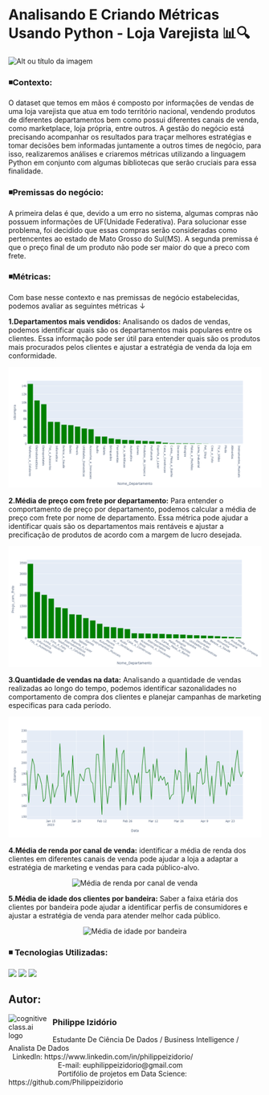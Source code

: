 # Analisando E Criando Métricas Usando Python - Loja Varejista 📊🔍
![Alt ou título da imagem](https://github.com/Philippeizidorio/AnaliseVarejo/assets/145637595/694d2fe6-fa44-466d-83c5-7e750994a170)

### ◾Contexto:

O dataset que temos em mãos é composto por informações de vendas de uma loja varejista que atua em todo território nacional, vendendo produtos de diferentes departamentos bem como possui diferentes canais de venda, como marketplace, loja própria, entre outros. A gestão do negócio está precisando acompanhar os resultados para traçar melhores estratégias e tomar decisões bem informadas juntamente a outros times de negócio, para isso, realizaremos análises e criaremos métricas utilizando a linguagem Python em conjunto com algumas bibliotecas que serão cruciais para essa finalidade. 

### ◾Premissas do negócio:

A primeira delas é que, devido a um erro no sistema, algumas compras não possuem informações de UF(Unidade Federativa). Para solucionar esse problema, foi decidido que essas compras serão consideradas como pertencentes ao estado de Mato Grosso do Sul(MS). A segunda premissa é que o preço final de um produto não pode ser maior do que a preco com frete.

### ◾Métricas:

Com base nesse contexto e nas premissas de negócio estabelecidas, podemos avaliar as seguintes métricas ↓

**1.Departamentos mais vendidos:** Analisando os dados de vendas, podemos identificar quais são os departamentos mais populares entre os clientes. Essa informação pode ser útil para entender quais são os produtos mais procurados pelos clientes e ajustar a estratégia de venda da loja em conformidade.

<p align="center">
  <img src="https://github.com/Philippeizidorio/AnaliseVarejo/blob/main/Qtd.%20vendas%20por%20departamento.png" alt="Departamento mais vendidos">
</p>

**2.Média de preço com frete por departamento:** Para entender o comportamento de preço por departamento, podemos calcular a média de preço com frete por nome de departamento. Essa métrica pode ajudar a identificar quais são os departamentos mais rentáveis e ajustar a precificação de produtos de acordo com a margem de lucro desejada.

<p align="center">
  <img src="https://github.com/Philippeizidorio/AnaliseVarejo/blob/main/M%C3%A9dia%20de%20pre%C3%A7o%20com%20frete%20por%20DPT.png" alt="Média de preço com frete por departamento">
</p>

**3.Quantidade de vendas na data:** Analisando a quantidade de vendas realizadas ao longo do tempo, podemos identificar sazonalidades no comportamento de compra dos clientes e planejar campanhas de marketing especificas para cada período.

<p align="center">
  <img src="https://github.com/Philippeizidorio/AnaliseVarejo/blob/main/Quantidade%20de%20vendas%20na%20Data.png" alt="Quantidade de vendas na data">
</p>

**4.Média de renda por canal de venda:** identificar a média de renda dos clientes em diferentes canais de venda pode ajudar a loja a adaptar a estratégia de marketing e vendas para cada público-alvo.

<p align="center">
  <img src="https://github.com/Philippeizidorio/AnaliseVarejo/blob/main/m%C3%A9dia%20de%20renda%20por%20canal.png" alt="Média de renda por canal de venda">
</p>

**5.Média de idade dos clientes por bandeira:** Saber a faixa etária dos clientes por bandeira pode ajudar a identificar perfis de consumidores e ajustar a estratégia de venda para atender melhor cada público.

<p align="center">
  <img src="https://github.com/Philippeizidorio/AnaliseVarejo/blob/main/m%C3%A9dia%20de%20idade%20por%20bandeira.png" alt="Média de idade por bandeira">
</p>

### ◾ Tecnologias Utilizadas: 
<div <br> 
<img src="https://img.shields.io/badge/Python-4695dd?style=for-the-badge&logo=python&logoColor=FFD43B">
<img src="https://img.shields.io/badge/Matplotlib-%23FF8332.svg?style=for-the-badge&logo=Matplotlib&logoColor=black)">
<img src="https://img.shields.io/badge/Plotly-%233F4F75.svg?style=for-the-badge&logo=plotly&logoColor=white">
</div> 

## Autor:

<img  src="https://github.com/Philippeizidorio/AnaliseTRIM_AgenciaMKTDIGITAL/assets/145637595/9800ac43-2070-48d4-9002-dbf82f756f2c" width="80" alt="cognitiveclass.ai logo" align="left" /> 

### &nbsp;&nbsp;Philippe Izidório

<p>
&nbsp;&nbsp;Estudante De Ciência De Dados / Business Intelligence / Analista De Dados<br/>
&nbsp;&nbsp;LinkedIn: https://www.linkedin.com/in/philippeizidorio/<br/>
&nbsp;&nbsp;&nbsp;&nbsp;&nbsp;&nbsp;&nbsp;&nbsp;&nbsp;&nbsp;&nbsp;&nbsp;&nbsp;&nbsp;&nbsp;&nbsp;&nbsp;&nbsp;&nbsp;&nbsp;&nbsp;&nbsp;&nbsp;&nbsp;&nbsp;E-mail: euphilippeizidorio@gmail.com<br/>
&nbsp;&nbsp;&nbsp;&nbsp;&nbsp;&nbsp;&nbsp;&nbsp;&nbsp;&nbsp;&nbsp;&nbsp;&nbsp;&nbsp;&nbsp;&nbsp;&nbsp;&nbsp;&nbsp;&nbsp;&nbsp;&nbsp;&nbsp;&nbsp;&nbsp;Portifólio de projetos em Data Science: https://github.com/Philippeizidorio
</p>
